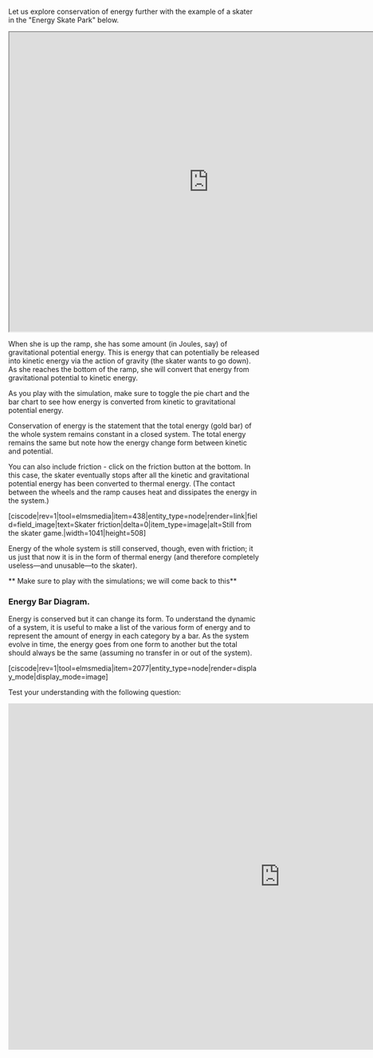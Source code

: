 Let us explore conservation of energy further with the example of a skater in the "Energy Skate Park" below. 

 <iframe src="https://phet.colorado.edu/sims/html/energy-skate-park-basics/latest/energy-skate-park-basics_en.html" width="800" height="600" scrolling="no" allowfullscreen></iframe>
 
When she is up the ramp, she has some amount (in Joules, say) of gravitational potential energy. This is energy that can potentially be released into kinetic energy via the action of gravity (the skater wants to go down). As she reaches the bottom of the ramp, she will convert that energy from gravitational potential to kinetic energy. 
 
As you play with the simulation, make sure to toggle the pie chart and the bar chart to see how energy is converted from kinetic to gravitational potential energy.

Conservation of energy is the statement that the total energy (gold bar) of the whole system remains constant in a closed system. The total energy remains the same but note how the energy change form between kinetic and potential.

You can also include friction - click on the friction button at the bottom. In this case, the skater eventually stops after all the kinetic and gravitational potential energy has been converted to thermal energy. (The contact between the wheels and the ramp causes heat and dissipates the energy in the system.)

[ciscode|rev=1|tool=elmsmedia|item=438|entity_type=node|render=link|field=field_image|text=Skater friction|delta=0|item_type=image|alt=Still from the skater game.|width=1041|height=508]

Energy of the whole system is still conserved, though, even with friction; it us just that now it is in the form of thermal energy (and therefore completely useless—and unusable—to the skater).

** Make sure to play with the simulations; we will come back to this** 

### Energy Bar Diagram. 

Energy is conserved but it can change its form. To understand the dynamic of a system, it is useful to make a list of the various form of energy and to represent the amount of energy in each category by a bar. As the system evolve in time, the energy goes from one form to another but the total should always be the same (assuming no transfer in or out of the system). 

[ciscode|rev=1|tool=elmsmedia|item=2077|entity_type=node|render=display_mode|display_mode=image]

Test your understanding with the following question:

<iframe src="https://h5p.org/h5p/embed/79458" width="1090" height="694" frameborder="0" allowfullscreen="allowfullscreen"></iframe><script src="https://h5p.org/sites/all/modules/h5p/library/js/h5p-resizer.js" charset="UTF-8"></script>
